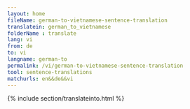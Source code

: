 ```yaml
---
layout: home
fileName: german-to-vietnamese-sentence-translation
translatein: german_to_vietnamese
folderName : translate
lang: vi
from: de
to: vi
langname: german-to
permalink: /vi/german-to-vietnamese-sentence-translation
tool: sentence-translations
matchurls: en&&de&&vi
---
```

{% include section/translateinto.html %}
